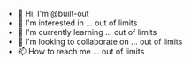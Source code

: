 - 👋 Hi, I'm @built-out
- 👀 I'm interested in ... out of limits
- 🌱 I'm currently learning ... out of limits
- 💞️ I'm looking to collaborate on ... out of limits
- 📫 How to reach me ... out of limits
